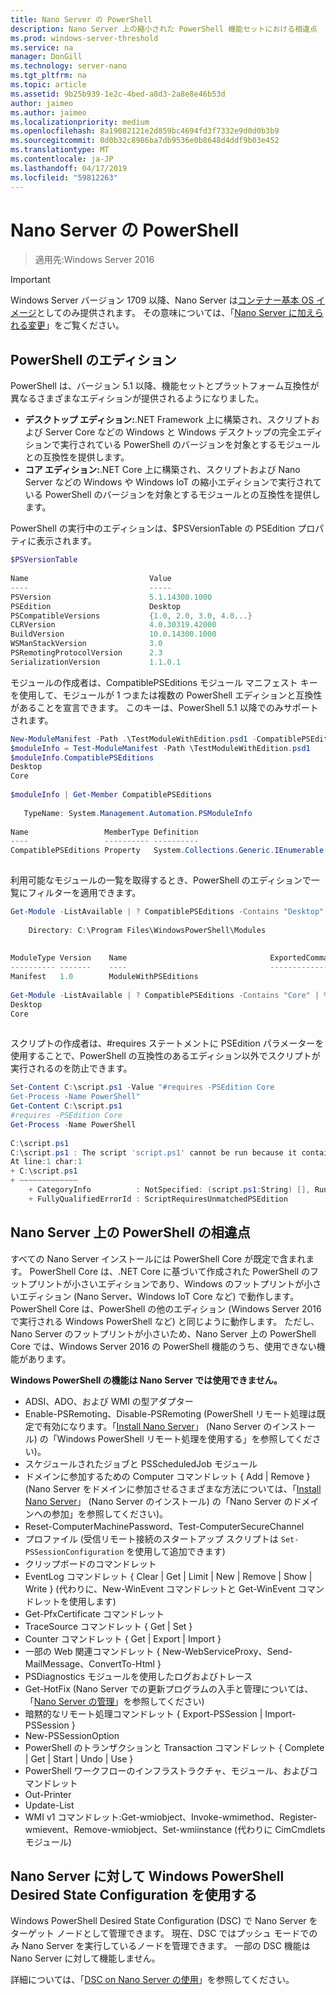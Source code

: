```yaml
---
title: Nano Server の PowerShell
description: Nano Server 上の縮小された PowerShell 機能セットにおける相違点
ms.prod: windows-server-threshold
ms.service: na
manager: DonGill
ms.technology: server-nano
ms.tgt_pltfrm: na
ms.topic: article
ms.assetid: 9b25b939-1e2c-4bed-a8d3-2a8e8e46b53d
author: jaimeo
ms.author: jaimeo
ms.localizationpriority: medium
ms.openlocfilehash: 8a19082121e2d859bc4694fd3f7332e9d0d0b3b9
ms.sourcegitcommit: 0d0b32c8986ba7db9536e0b8648d4ddf9b03e452
ms.translationtype: MT
ms.contentlocale: ja-JP
ms.lasthandoff: 04/17/2019
ms.locfileid: "59812263"
---
```

# <a name="powershell-on-nano-server"></a>Nano Server の PowerShell

>適用先:Windows Server 2016
  
> [!IMPORTANT]
> Windows Server バージョン 1709 以降、Nano Server は[コンテナー基本 OS イメージ](/virtualization/windowscontainers/quick-start/using-insider-container-images#install-base-container-image)としてのみ提供されます。 その意味については、「[Nano Server に加えられる変更](nano-in-semi-annual-channel.md)」をご覧ください。 
  
## <a name="powershell-editions"></a>PowerShell のエディション   
  
PowerShell は、バージョン 5.1 以降、機能セットとプラットフォーム互換性が異なるさまざまなエディションが提供されるようになりました。  
  
- **デスクトップ エディション:**.NET Framework 上に構築され、スクリプトおよび Server Core などの Windows と Windows デスクトップの完全エディションで実行されている PowerShell のバージョンを対象とするモジュールとの互換性を提供します。  
- **コア エディション:**.NET Core 上に構築され、スクリプトおよび Nano Server などの Windows や Windows IoT の縮小エディションで実行されている PowerShell のバージョンを対象とするモジュールとの互換性を提供します。  
  
PowerShell の実行中のエディションは、$PSVersionTable の PSEdition プロパティに表示されます。  
```powershell  
$PSVersionTable  
  
Name                           Value  
----                           -----  
PSVersion                      5.1.14300.1000  
PSEdition                      Desktop  
PSCompatibleVersions           {1.0, 2.0, 3.0, 4.0...}  
CLRVersion                     4.0.30319.42000  
BuildVersion                   10.0.14300.1000  
WSManStackVersion              3.0  
PSRemotingProtocolVersion      2.3  
SerializationVersion           1.1.0.1  
```  
  
モジュールの作成者は、CompatiblePSEditions モジュール マニフェスト キーを使用して、モジュールが 1 つまたは複数の PowerShell エディションと互換性があることを宣言できます。 このキーは、PowerShell 5.1 以降でのみサポートされます。  
```powershell  
New-ModuleManifest -Path .\TestModuleWithEdition.psd1 -CompatiblePSEditions Desktop,Core -PowerShellVersion 5.1  
$moduleInfo = Test-ModuleManifest -Path \TestModuleWithEdition.psd1  
$moduleInfo.CompatiblePSEditions  
Desktop  
Core  
  
$moduleInfo | Get-Member CompatiblePSEditions  
  
   TypeName: System.Management.Automation.PSModuleInfo  
  
Name                 MemberType Definition  
----                 ---------- ----------  
CompatiblePSEditions Property   System.Collections.Generic.IEnumerable[string] CompatiblePSEditions {get;}  
  
```  
利用可能なモジュールの一覧を取得するとき、PowerShell のエディションで一覧にフィルターを適用できます。  
```powershell  
Get-Module -ListAvailable | ? CompatiblePSEditions -Contains "Desktop"  
  
    Directory: C:\Program Files\WindowsPowerShell\Modules  
  
  
ModuleType Version    Name                                ExportedCommands  
---------- -------    ----                                ----------------  
Manifest   1.0        ModuleWithPSEditions  
  
Get-Module -ListAvailable | ? CompatiblePSEditions -Contains "Core" | % CompatiblePSEditions  
Desktop  
Core  
  
```  
スクリプトの作成者は、#requires ステートメントに PSEdition パラメーターを使用することで、PowerShell の互換性のあるエディション以外でスクリプトが実行されるのを防止できます。  
```powershell  
Set-Content C:\script.ps1 -Value "#requires -PSEdition Core  
Get-Process -Name PowerShell"  
Get-Content C:\script.ps1  
#requires -PSEdition Core  
Get-Process -Name PowerShell  
  
C:\script.ps1  
C:\script.ps1 : The script 'script.ps1' cannot be run because it contained a "#requires" statement for PowerShell editions 'Core'. The edition of PowerShell that is required by the script does not match the currently running PowerShell Desktop edition.  
At line:1 char:1  
+ C:\script.ps1  
+ ~~~~~~~~~~~~~  
    + CategoryInfo          : NotSpecified: (script.ps1:String) [], RuntimeException  
    + FullyQualifiedErrorId : ScriptRequiresUnmatchedPSEdition  
```  
  
## <a name="differences-in-powershell-on-nano-server"></a>Nano Server 上の PowerShell の相違点  
すべての Nano Server インストールには PowerShell Core が既定で含まれます。 PowerShell Core は、.NET Core に基づいて作成された PowerShell のフットプリントが小さいエディションであり、Windows のフットプリントが小さいエディション (Nano Server、Windows IoT Core など) で動作します。 PowerShell Core は、PowerShell の他のエディション (Windows Server 2016 で実行される Windows PowerShell など) と同じように動作します。 ただし、Nano Server のフットプリントが小さいため、Nano Server 上の PowerShell Core では、Windows Server 2016 の PowerShell 機能のうち、使用できない機能があります。  
  
  
**Windows PowerShell の機能は Nano Server では使用できません。**  
* ADSI、ADO、および WMI の型アダプター   
* Enable-PSRemoting、Disable-PSRemoting (PowerShell リモート処理は既定で有効になります。「[Install Nano Server](Getting-Started-with-Nano-Server.md)」 (Nano Server のインストール) の「Windows PowerShell リモート処理を使用する」を参照してください)。  
* スケジュールされたジョブと PSScheduledJob モジュール   
* ドメインに参加するための Computer コマンドレット { Add | Remove } (Nano Server をドメインに参加させるさまざまな方法については、「[Install Nano Server](Getting-Started-with-Nano-Server.md)」 (Nano Server のインストール) の「Nano Server のドメインへの参加」を参照してください)。  
* Reset-ComputerMachinePassword、Test-ComputerSecureChannel   
* プロファイル (受信リモート接続のスタートアップ スクリプトは `Set-PSSessionConfiguration` を使用して追加できます)  
* クリップボードのコマンドレット   
* EventLog コマンドレット { Clear | Get | Limit | New | Remove | Show | Write } (代わりに、New-WinEvent コマンドレットと Get-WinEvent コマンドレットを使用します)   
* Get-PfxCertificate コマンドレット   
* TraceSource コマンドレット { Get | Set }   
* Counter コマンドレット { Get | Export | Import }   
* 一部の Web 関連コマンドレット { New-WebServiceProxy、Send-MailMessage、ConvertTo-Html }  
* PSDiagnostics モジュールを使用したログおよびトレース    
* Get-HotFix (Nano Server での更新プログラムの入手と管理については、「[Nano Server の管理](Manage-Nano-Server.md)」を参照してください)  
* 暗黙的なリモート処理コマンドレット { Export-PSSession | Import-PSSession }   
* New-PSSessionOption   
* PowerShell のトランザクションと Transaction コマンドレット { Complete | Get | Start | Undo | Use }   
* PowerShell ワークフローのインフラストラクチャ、モジュール、およびコマンドレット   
* Out-Printer   
* Update-List   
* WMI v1 コマンドレット:Get-wmiobject、Invoke-wmimethod、Register-wmievent、Remove-wmiobject、Set-wmiinstance (代わりに CimCmdlets モジュール)   
  
## <a name="using-windows-powershell-desired-state-configuration-with-nano-server"></a>Nano Server に対して Windows PowerShell Desired State Configuration を使用する  
  
Windows PowerShell Desired State Configuration (DSC) で Nano Server をターゲット ノードとして管理できます。 現在、DSC ではプッシュ モードでのみ Nano Server を実行しているノードを管理できます。 一部の DSC 機能は Nano Server に対して機能しません。  
  
詳細については、「[DSC on Nano Server の使用](https://msdn.microsoft.com/powershell/dsc/nanoDsc)」を参照してください。  
  
  


